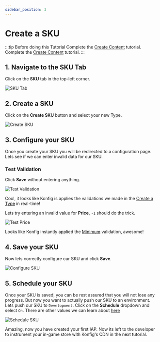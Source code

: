```yaml
---
sidebar_position: 3
---
```


# Create a SKU

:::tip Before doing this Tutorial
Complete the [Create Content](/tutorials/create-content) tutorial.
Complete the [Create Content](/tutorials/create-a-type) tutorial.
:::

## 1. Navigate to the SKU Tab

Click on the **SKU** tab in the top-left corner.

![SKU Tab](/img/sku-tab.png)

## 2. Create a SKU

Click on the **Create SKU** button and select your new Type.

![Create SKU](/img/create-transaction-product.png)

## 3. Configure your SKU

Once you create your SKU you will be redirected to a configuration page. Lets see if we can enter invalid data for our SKU.

### Test Validation

Click **Save** without entering anything.

![Test Validation](/img/test-sku-validation.png)

Cool, it looks like Konfig is applies the validations we made in the [Create a Type](/tutorials/create-a-type) in real-time!

Lets try entering an invalid value for **Price**, `-1` should do the trick.

![Test Price](/img/test-price.png)

Looks like Konfig instantly applied the [Minimum](/reference/field/types/number#minimum) validation, awesome!

## 4. Save your SKU

Now lets correctly configure our SKU and click **Save**.

![Configure SKU](/img/configure-sku.png)

## 5. Schedule your SKU

Once your SKU is saved, you can be rest assured that you will not lose any
progress. But now you want to actually push our SKU to an environment. Lets push our SKU to `Development`. Click on the **Schedule** dropdown and select `On`. There are other values we can learn about [here](/reference/sku/scheduling)

![Schedule SKU](/img/schedule-sku.png)

Amazing, now you have created your first IAP. Now its left to the developer to instrument your in-game store with Konfig's CDN in the next tutorial.
